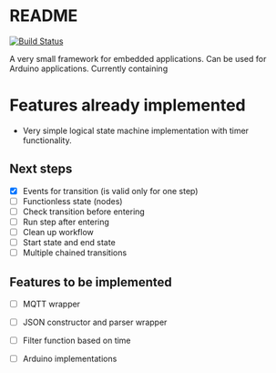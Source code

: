 # README

[![Build Status](https://travis-ci.com/JensKlimke/embedded-framework.svg?branch=main)](https://travis-ci.com/JensKlimke/embedded-framework)

A very small framework for embedded applications. Can be used for Arduino applications. Currently containing

# Features already implemented

* Very simple logical state machine implementation with timer functionality.


## Next steps

- [x] Events for transition (is valid only for one step)
- [ ] Functionless state (nodes)
- [ ] Check transition before entering
- [ ] Run step after entering
- [ ] Clean up workflow
- [ ] Start state and end state
- [ ] Multiple chained transitions

## Features to be implemented

- [ ] MQTT wrapper
- [ ] JSON constructor and parser wrapper
- [ ] Filter function based on time
- [ ] Arduino implementations

